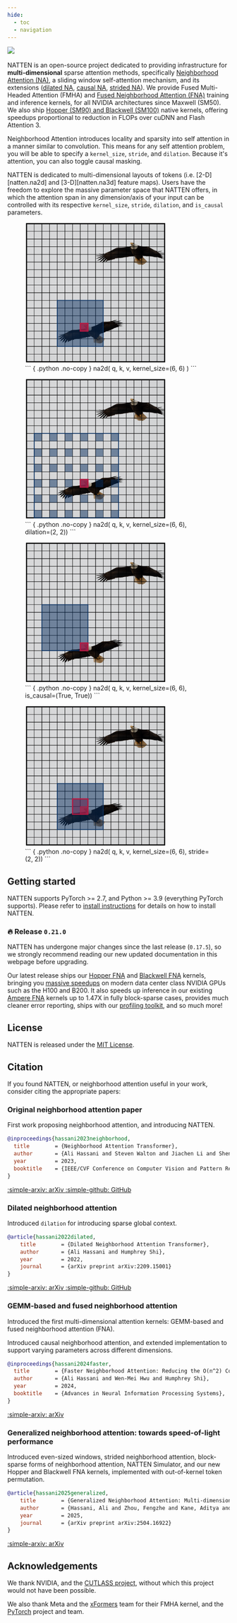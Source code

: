 ```yaml
---
hide:
  - toc
  - navigation
---
```


<a href="https://natten.org/install/"><img src="https://img.shields.io/pypi/v/natten" /></a>

NATTEN is an open-source project dedicated to providing infrastructure for
**multi-dimensional** sparse attention methods, specifically
[Neighborhood Attention (NA)](https://openaccess.thecvf.com/content/CVPR2023/html/Hassani_Neighborhood_Attention_Transformer_CVPR_2023_paper.html),
a sliding window self-attention mechanism, and its extensions
([dilated NA](https://arxiv.org/abs/2209.15001),
[causal NA](https://arxiv.org/abs/2403.04690),
[strided NA](https://arxiv.org/abs/2504.16922)).
We provide Fused Multi-Headed Attention (FMHA) and
[Fused Neighborhood Attention (FNA)](https://arxiv.org/abs/2403.04690)
training and inference kernels, for all NVIDIA architectures since Maxwell (SM50).
We also ship
[Hopper (SM90) and Blackwell (SM100)](https://arxiv.org/abs/2504.16922) native kernels, offering
speedups proportional to reduction in FLOPs over cuDNN and Flash Attention 3.

Neighborhood Attention introduces locality and sparsity into self attention in a manner similar to
convolution.
This means for any self attention problem, you will be able to specify a `kernel_size`, `stride`,
and `dilation`. Because it's attention, you can also toggle causal masking.

NATTEN is dedicated to multi-dimensional layouts of tokens (i.e.
[2-D][natten.na2d] and
[3-D][natten.na3d] feature maps).
Users have the freedom to explore the massive parameter space that NATTEN offers, in which the
attention span in any dimension/axis of your input can be controlled with its respective
`kernel_size`, `stride`, `dilation`, and `is_causal` parameters.


<div class="image-box">
  <figure class="figure">
      <img alt="2D neighborhood attention with kernel size 6x6."
      src="assets/viz/na.png" width="320" />
    <figcaption class="code-caption">
        ``` { .python .no-copy }
        na2d(
            q, k, v,
            kernel_size=(6, 6)
        )
        ```
    </figcaption>
  </figure>
  <figure class="figure">
      <img alt="2D dilated neighborhood attention with kernel size 6x6, dilation 2x2."
      src="assets/viz/dina.png" width="320" />
    <figcaption class="code-caption">
        ``` { .python .no-copy }
        na2d(
            q, k, v,
            kernel_size=(6, 6),
            dilation=(2, 2))
        ```
    </figcaption>
  </figure>
</div>

<div class="image-box">
  <figure class="figure">
      <img alt="2D causal neighborhood attention with kernel size 6x6."
      src="assets/viz/cna.png" width="320" />
    <figcaption class="code-caption">
        ``` { .python .no-copy }
        na2d(
            q, k, v,
            kernel_size=(6, 6),
            is_causal=(True, True))
        ```
    </figcaption>
  </figure>
  <figure class="figure">
      <img alt="2D strided neighborhood attention with kernel size 6x6, stride 2x2."
      src="assets/viz/gna.png" width="320" />
    <figcaption class="code-caption">
        ``` { .python .no-copy }
        na2d(
            q, k, v,
            kernel_size=(6, 6),
            stride=(2, 2))
        ```
    </figcaption>
  </figure>
</div>

## Getting started

NATTEN supports PyTorch >= 2.7, and Python >= 3.9 (everything PyTorch supports).
Please refer to [install instructions](install.md) for details on how to install NATTEN.

### :fire: Release `0.21.0`

NATTEN has undergone major changes since the last release (`0.17.5`), so we strongly recommend
reading our new updated documentation in this webpage before upgrading.

Our latest release ships our [Hopper FNA](backends.md#hopper-fna-fmha) and
[Blackwell FNA](backends.md#blackwell-fna-fmha) kernels, bringing you
[massive speedups](profiler.md#hopper-and-blackwell-examples) on
modern data center class NVIDIA GPUs such as the H100 and B200.
It also speeds up inference in our existing
[Ampere FNA](backends.md#cutlass-fna-fmha) kernels up to 1.47X in fully
block-sparse cases, provides much cleaner error reporting, ships with our
[profiling toolkit](profiler.md), and so much more!

## License
NATTEN is released under the [MIT License](https://github.com/SHI-Labs/NATTEN/tree/main/LICENSE).

## Citation
If you found NATTEN, or neighborhood attention useful in your work, consider citing the appropriate
papers:

### Original neighborhood attention paper
First work proposing neighborhood attention, and introducing NATTEN.

```bibtex
@inproceedings{hassani2023neighborhood,
  title        = {Neighborhood Attention Transformer},
  author       = {Ali Hassani and Steven Walton and Jiachen Li and Shen Li and Humphrey Shi},
  year         = 2023,
  booktitle    = {IEEE/CVF Conference on Computer Vision and Pattern Recognition (CVPR)}
}
```

<a href="https://arxiv.org/abs/2204.07143" class="md-button md-button--primary" target="_blank">
    :simple-arxiv: arXiv
</a>
<a href="https://github.com/SHI-Labs/Neighborhood-Attention-Transformer" class="md-button" target="_blank">
    :simple-github: GitHub
</a>

### Dilated neighborhood attention
Introduced `dilation` for introducing sparse global context.

```bibtex
@article{hassani2022dilated,
	title        = {Dilated Neighborhood Attention Transformer},
	author       = {Ali Hassani and Humphrey Shi},
	year         = 2022,
	journal      = {arXiv preprint arXiv:2209.15001}
}
```

<a href="https://arxiv.org/abs/2209.15001" class="md-button md-button--primary" target="_blank">
    :simple-arxiv: arXiv
</a>
<a href="https://github.com/SHI-Labs/Neighborhood-Attention-Transformer" class="md-button" target="_blank">
    :simple-github: GitHub
</a>

### GEMM-based and fused neighborhood attention

Introduced the first multi-dimensional attention kernels: GEMM-based and fused neighborhood
attention (FNA).

Introduced causal neighborhood attention, and extended implementation to support varying parameters
across different dimensions.

```bibtex
@inproceedings{hassani2024faster,
  title        = {Faster Neighborhood Attention: Reducing the O(n^2) Cost of Self Attention at the Threadblock Level},
  author       = {Ali Hassani and Wen-Mei Hwu and Humphrey Shi},
  year         = 2024,
  booktitle    = {Advances in Neural Information Processing Systems},
}
```

<a href="https://arxiv.org/abs/2403.04690" class="md-button md-button--primary" target="_blank">
    :simple-arxiv: arXiv
</a>

### Generalized neighborhood attention: towards speed-of-light performance
Introduced even-sized windows, strided neighborhood attention, block-sparse forms of neighborhood
attention, NATTEN Simulator, and our new Hopper and Blackwell FNA kernels, implemented with
out-of-kernel token permutation.

```bibtex
@article{hassani2025generalized,
	title        = {Generalized Neighborhood Attention: Multi-dimensional Sparse Attention at the Speed of Light},
	author       = {Hassani, Ali and Zhou, Fengzhe and Kane, Aditya and Huang, Jiannan and Chen, Chieh-Yun and Shi, Min and Walton, Steven and Hoehnerbach, Markus and Thakkar, Vijay and Isaev, Michael and others},
	year         = 2025,
	journal      = {arXiv preprint arXiv:2504.16922}
}
```

<a href="https://arxiv.org/abs/2504.16922" class="md-button md-button--primary" target="_blank">
    :simple-arxiv: arXiv
</a>

## Acknowledgements

We thank NVIDIA, and the [CUTLASS project](https://github.com/NVIDIA/cutlass/), without which this
project would not have been possible.

We also thank Meta and the [xFormers](https://github.com/facebookresearch/xformers/) team
for their FMHA kernel, and the [PyTorch](https://github.com/pytorch/pytorch/) project and team.
